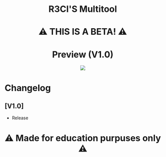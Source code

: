 <h1 align="center">
  R3CI'S Multitool
</h1>
<h1 align="center">
  ⚠ THIS IS A BETA! ⚠
</h1>

<h1 align="center">
  Preview (V1.0)
</h1>

<div align="center">
     <img  src="https://cdn.discordapp.com/attachments/1158406508736958484/1170079783581909223/image.png?ex=6557bcb7&is=654547b7&hm=1e66ab5fe6f0ac8c021dd9e8d067dc9b0bd0af6ceb588826abe64a884549d81d&">
</div>

# Changelog

## [V1.0]
- Release

<h1 align="center">
 ⚠ Made for education purpuses only ⚠
</h1>

